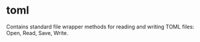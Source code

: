 # toml

Contains standard file wrapper methods for reading and writing TOML files: Open, Read, Save, Write.

